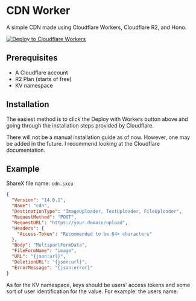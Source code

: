 # CDN Worker

A simple CDN made using Cloudflare Workers, Cloudflare R2, and Hono.

[![Deploy to Cloudflare Workers](https://deploy.workers.cloudflare.com/button)](https://deploy.workers.cloudflare.com/?url=https://github.com/SerenModz21/cdn-worker)

## Prerequisites
- A Cloudflare account
- R2 Plan (starts of free)
- KV namespace

## Installation

The easiest method is to click the Deploy with Workers button above and going through the installation steps provided by Cloudflare.

There will not be a manual installation guide as of now. However, one may be added in the future. I recommend looking at the Cloudflare documentation.

## Example

ShareX file name: `cdn.sxcu`

```json
{
  "Version": "14.0.1",
  "Name": "cdn",
  "DestinationType": "ImageUploader, TextUploader, FileUploader",
  "RequestMethod": "POST",
  "RequestURL": "https://your.domain/upload",
  "Headers": {
    "Access-Token": "Recommended to be 64+ characters"
  },
  "Body": "MultipartFormData",
  "FileFormName": "image",
  "URL": "{json:url}",
  "DeletionURL": "{json:url}",
  "ErrorMessage": "{json:error}"
}
```

As for the KV namespace, keys should be users' access tokens and some sort of user identification for the value. For example: the users name.
